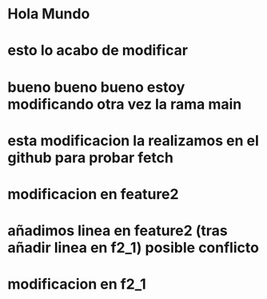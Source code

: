 # Hola Mundo
# esto lo acabo de modificar
# bueno bueno bueno estoy modificando otra vez la rama main
# esta modificacion la realizamos en el github para probar fetch
# modificacion en feature2
# añadimos linea en feature2 (tras añadir linea en f2_1) posible conflicto
# modificacion en f2_1

